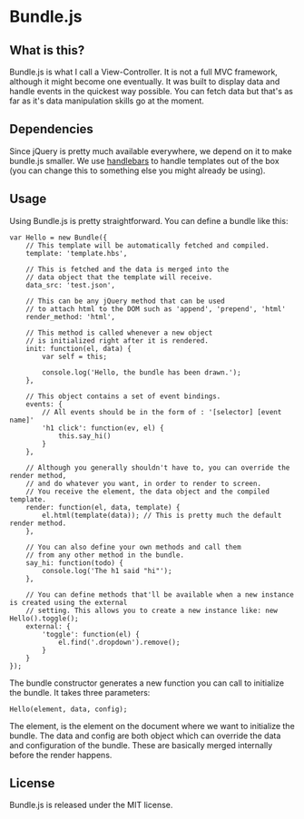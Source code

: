 Bundle.js
=========

What is this?
-------------
Bundle.js is what I call a View-Controller. It is not a full MVC framework, although it might become one eventually. It was built to display data and handle events in the quickest way possible. You can fetch data but that's as far as it's data manipulation skills go at the moment.
        
Dependencies
------------
Since jQuery is pretty much available everywhere, we depend on it to make bundle.js smaller. We use <a href="http://handlebarsjs.com">handlebars</a> to handle templates out of the box (you can change this to something else you might already be using).

Usage
-----
Using Bundle.js is pretty straightforward. You can define a bundle like this:

<pre><code>var Hello = new Bundle({
    // This template will be automatically fetched and compiled.
    template: 'template.hbs',
    
    // This is fetched and the data is merged into the 
    // data object that the template will receive.
    data_src: 'test.json',
    
    // This can be any jQuery method that can be used 
    // to attach html to the DOM such as 'append', 'prepend', 'html'
    render_method: 'html',
    
    // This method is called whenever a new object 
    // is initialized right after it is rendered.
    init: function(el, data) {
        var self = this;
        
        console.log('Hello, the bundle has been drawn.');
    },
    
    // This object contains a set of event bindings.
    events: {
        // All events should be in the form of : '[selector] [event name]'
        'h1 click': function(ev, el) {
            this.say_hi()
        }
    },
    
    // Although you generally shouldn't have to, you can override the render method, 
    // and do whatever you want, in order to render to screen.
    // You receive the element, the data object and the compiled template.
    render: function(el, data, template) {
        el.html(template(data)); // This is pretty much the default render method.
    },
    
    // You can also define your own methods and call them 
    // from any other method in the bundle.
    say_hi: function(todo) {
        console.log('The h1 said "hi"');
    },
    
    // You can define methods that'll be available when a new instance is created using the external
    // setting. This allows you to create a new instance like: new Hello().toggle();
    external: {
        'toggle': function(el) {
            el.find('.dropdown').remove();
        }
    }
});
</code></pre>
   
The bundle constructor generates a new function you can call to initialize the bundle. It takes three parameters:

<pre><code>Hello(element, data, config);</code></pre>
        
<p>The element, is the element on the document where we want to initialize the bundle. The data and config are both object which can override the data and configuration of the bundle. These are basically merged internally before the render happens.</p>
        
License
-------
Bundle.js is released under the MIT license.

